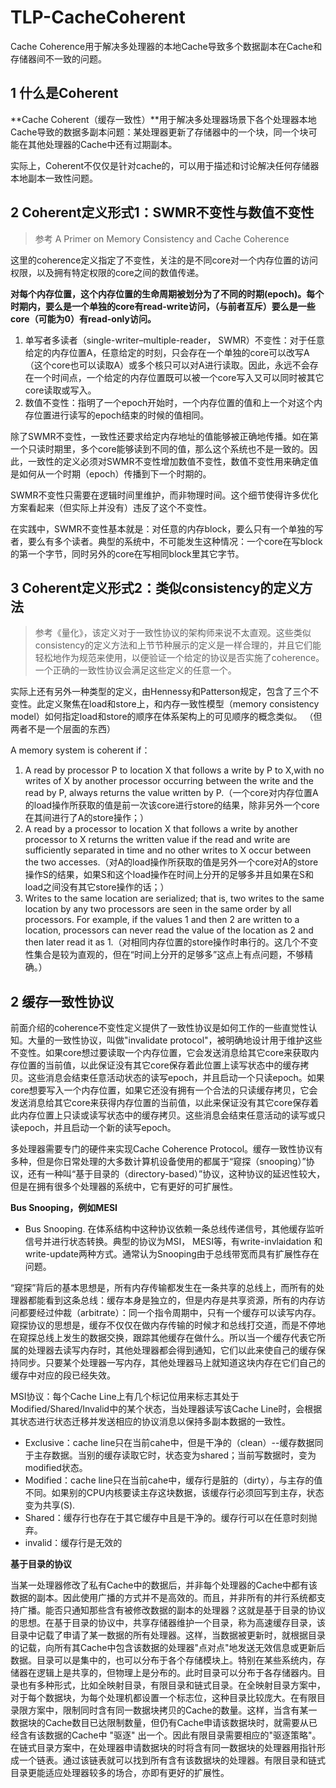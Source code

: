 ﻿# TLP-CacheCoherent #

Cache Coherence用于解决多处理器的本地Cache导致多个数据副本在Cache和存储器间不一致的问题。

## 1 什么是Coherent ##

**Cache Coherent（缓存一致性）**用于解决多处理器场景下各个处理器本地Cache导致的数据多副本问题：某处理器更新了存储器中的一个块，同一个块可能在其他处理器的Cache中还有过期副本。

实际上，Coherent不仅仅是针对cache的，可以用于描述和讨论解决任何存储器本地副本一致性问题。

## 2 Coherent定义形式1：SWMR不变性与数值不变性 ##

> 参考 A Primer on Memory Consistency and Cache Coherence

这里的coherence定义指定了不变性，关注的是不同core对一个内存位置的访问权限，以及拥有特定权限的core之间的数值传递。

**对每个内存位置，这个内存位置的生命周期被划分为了不同的时期(epoch)。每个时期内，要么是一个单独的core有read-write访问，（与前者互斥）要么是一些core（可能为0）有read-only访问。**

1. 单写者多读者（single-writer–multiple-reader， SWMR）不变性：对于任意给定的内存位置A，任意给定的时刻，只会存在一个单独的core可以改写A（这个core也可以读取A）或多个核只可以对A进行读取。因此，永远不会存在一个时间点，一个给定的内存位置既可以被一个core写入又可以同时被其它core读取或写入。
2. 数值不变性：指明了一个epoch开始时，一个内存位置的值和上一个对这个内存位置进行读写的epoch结束的时候的值相同。

除了SWMR不变性，一致性还要求给定内存地址的值能够被正确地传播。如在第一个只读时期里，多个core能够读到不同的值，那么这个系统也不是一致的。因此，一致性的定义必须对SWMR不变性增加数值不变性，数值不变性用来确定值是如何从一个时期（epoch）传播到下一个时期的。

SWMR不变性只需要在逻辑时间里维护，而非物理时间。这个细节使得许多优化方案看起来（但实际上并没有）违反了这个不变性。

在实践中，SWMR不变性基本就是：对任意的内存block，要么只有一个单独的写者，要么有多个读者。典型的系统中，不可能发生这种情况：一个core在写block的第一个字节，同时另外的core在写相同block里其它字节。

## 3 Coherent定义形式2：类似consistency的定义方法 ##

> 参考《量化》，该定义对于一致性协议的架构师来说不太直观。这些类似consistency的定义方法和上节节种展示的定义是一样合理的，并且它们能轻松地作为规范来使用，以便验证一个给定的协议是否实施了coherence。一个正确的一致性协议会满足这些定义的任意一个。

实际上还有另外一种类型的定义，由Hennessy和Patterson规定，包含了三个不变性。此定义聚焦在load和store上，和内存一致性模型（memory consistency model）如何指定load和store的顺序在体系架构上的可见顺序的概念类似。 （但两者不是一个层面的东西）

A memory system is coherent if：

1. A read by processor P to location X that follows a write by P to X,with no writes of X by another processor occurring between the write and the read by P, always returns the value written by P.（一个core对内存位置A的load操作所获取的值是前一次该core进行store的结果，除非另外一个core在其间进行了A的store操作；）
2. A read by a processor to location X that follows a write by another processor to X returns the written value if the read and write are sufficiently separated in time and no other writes to X occur between the two accesses.（对A的load操作所获取的值是另外一个core对A的store操作S的结果，如果S和这个load操作在时间上分开的足够多并且如果在S和load之间没有其它store操作的话；）
3. Writes to the same location are serialized; that is, two writes to the same location by any two processors are seen in the same order by all processors. For example, if the values 1 and then 2 are written to a location, processors can never read the value of the location as 2 and then later read it as 1.（对相同内存位置的store操作时串行的。这几个不变性集合是较为直观的，但在“时间上分开的足够多”这点上有点问题，不够精确。）

## 2 缓存一致性协议 ##

前面介绍的coherence不变性定义提供了一致性协议是如何工作的一些直觉性认知。大量的一致性协议，叫做"invalidate protocol"，被明确地设计用于维护这些不变性。如果core想过要读取一个内存位置，它会发送消息给其它core来获取内存位置的当前值，以此保证没有其它core保存着此位置上读写状态中的缓存拷贝。这些消息会结束任意活动状态的读写epoch，并且启动一个只读epoch。如果core想要写入一个内存位置，如果它还没有拥有一个合法的只读缓存拷贝，它会发送消息给其它core来获得内存位置的当前值，以此来保证没有其它core保存着此内存位置上只读或读写状态中的缓存拷贝。这些消息会结束任意活动的读写或只读epoch，并且启动一个新的读写epoch。

多处理器需要专门的硬件来实现Cache Coherence Protocol。缓存一致性协议有多种，但是你日常处理的大多数计算机设备使用的都属于“窥探（snooping）”协议，还有一种叫“基于目录的（directory-based）”协议，这种协议的延迟性较大，但是在拥有很多个处理器的系统中，它有更好的可扩展性。

**Bus Snooping，例如MESI**

*  Bus Snooping. 在体系结构中这种协议依赖一条总线传递信号，其他缓存监听信号并进行状态转换。典型的协议为MSI， MESI等，有write-invlaidation 和 write-update两种方式。通常认为Snooping由于总线带宽而具有扩展性存在问题。

“窥探”背后的基本思想是，所有内存传输都发生在一条共享的总线上，而所有的处理器都能看到这条总线：缓存本身是独立的，但是内存是共享资源，所有的内存访问都要经过仲裁（arbitrate）：同一个指令周期中，只有一个缓存可以读写内存。窥探协议的思想是，缓存不仅仅在做内存传输的时候才和总线打交道，而是不停地在窥探总线上发生的数据交换，跟踪其他缓存在做什么。所以当一个缓存代表它所属的处理器去读写内存时，其他处理器都会得到通知，它们以此来使自己的缓存保持同步。只要某个处理器一写内存，其他处理器马上就知道这块内存在它们自己的缓存中对应的段已经失效。

MSI协议：每个Cache Line上有几个标记位用来标志其处于Modified/Shared/Invalid中的某个状态，当处理器读写该Cache Line时，会根据其状态进行状态迁移并发送相应的协议消息以保持多副本数据的一致性。

* Exclusive：cache line只在当前cahe中，但是干净的（clean）--缓存数据同于主存数据。当别的缓存读取它时，状态变为shared；当前写数据时，变为modified状态。
* Modified：cache line只在当前cahe中，缓存行是脏的（dirty），与主存的值不同。如果别的CPU内核要读主存这块数据，该缓存行必须回写到主存，状态变为共享(S).
* Shared：缓存行也存在于其它缓存中且是干净的。缓存行可以在任意时刻抛弃。
* invalid：缓存行是无效的

**基于目录的协议**

当某一处理器修改了私有Cache中的数据后，并非每个处理器的Cache中都有该数据的副本。因此使用广播的方式并不是高效的。而且，并非所有的并行系统都支持广播。能否只通知那些含有被修改数据的副本的处理器？这就是基于目录的协议的思想。在基于目录的协议中，共享存储器维护一个目录，称为高速缓存目录，该目录中记载了申请了某一数据的所有处理器。这样，当数据被更新时，就根据目录的记载，向所有其Cache中包含该数据的处理器"点对点"地发送无效信息或更新后数据。目录可以是集中的，也可以分布于各个存储模块上。特别在某些系统内，存储器在逻辑上是共享的，但物理上是分布的。此时目录可以分布于各存储器内。目录也有多种形式，比如全映射目录，有限目录和链式目录。在全映射目录方案中，对于每个数据块，为每个处理机都设置一个标志位，这种目录比较庞大。在有限目录限方案中，限制同时含有同一数据块拷贝的Cache的数量。这样，当含有某一数据块的Cache数目已达限制数量，但仍有Cache申请该数据块时，就需要从已经含有该数据的Cache中 "驱逐" 出一个。因此有限目录需要相应的"驱逐策略"。在链式目录方案中，在处理器申请数据块的时将含有同一数据块的处理器用指针形成一个链表。通过该链表就可以找到所有含有该数据块的处理器。有限目录和链式目录更能适应处理器较多的场合，亦即有更好的扩展性。 

